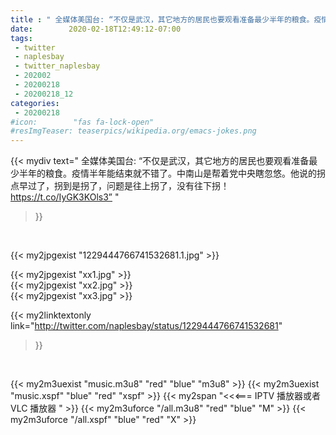 ```yaml
---
title : " 全媒体美国台: “不仅是武汉，其它地方的居民也要观看准备最少半年的粮食。疫情半年能结束就不错了。中南山是帮着党中央瞎忽悠。他说的拐点早过了，拐到是拐了，问题是往上拐了，没有往下拐！ https://t.co/IyGK3KOls3”  "
date:        2020-02-18T12:49:12-07:00
tags:
 - twitter
 - naplesbay
 - twitter_naplesbay
 - 202002
 - 20200218
 - 20200218_12
categories:
 - 20200218
#icon:        "fas fa-lock-open"
#resImgTeaser: teaserpics/wikipedia.org/emacs-jokes.png
---
```


{{< mydiv text=" 全媒体美国台: “不仅是武汉，其它地方的居民也要观看准备最少半年的粮食。疫情半年能结束就不错了。中南山是帮着党中央瞎忽悠。他说的拐点早过了，拐到是拐了，问题是往上拐了，没有往下拐！ https://t.co/IyGK3KOls3”  "
>}}
<br>


 {{< my2jpgexist "1229444766741532681.1.jpg" >}}<br> 

{{< my2jpgexist "xx1.jpg" >}}<br>
{{< my2jpgexist "xx2.jpg" >}}<br>
{{< my2jpgexist "xx3.jpg" >}}<br>


{{< my2linktextonly link="http://twitter.com/naplesbay/status/1229444766741532681"
>}}


<br>

{{< my2m3uexist "music.m3u8" "red"  "blue" "m3u8" >}} {{< my2m3uexist "music.xspf" "blue" "red"  "xspf" >}} {{< my2span "<<<=== IPTV 播放器或者 VLC 播放器 " >}} {{< my2m3uforce "/all.m3u8" "red"  "blue" "M" >}} {{< my2m3uforce "/all.xspf" "blue" "red"  "X" >}} 
